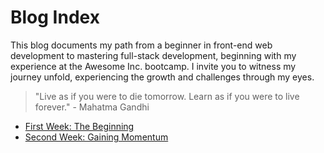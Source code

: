 # Blog Index

This blog documents my path from a beginner in front-end web
development to mastering full-stack development, beginning with my
experience at the Awesome Inc. bootcamp. I invite you to witness my
journey unfold, experiencing the growth and challenges through my
eyes.

> "Live as if you were to die tomorrow. Learn as if you were to live
> forever." - Mahatma Gandhi

- [First Week: The Beginning](./blog-entries/week-1.html)
- [Second Week: Gaining Momentum](./blog-entries/week-2.html)
